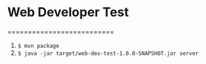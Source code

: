 # Web Developer Test
==========================

1. `$ mvn package`
2. `$ java -jar target/web-dev-test-1.0.0-SNAPSHOT.jar server`
